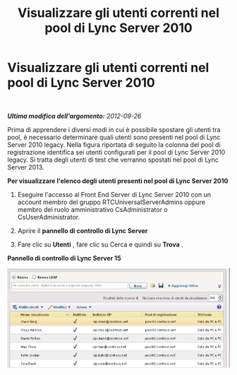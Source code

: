 ﻿---
title: Visualizzare gli utenti correnti nel pool di Lync Server 2010
TOCTitle: Visualizzare gli utenti correnti nel pool di Lync Server 2010
ms:assetid: c0986800-8ee4-4d50-9e9c-39f7c4e67bed
ms:mtpsurl: https://technet.microsoft.com/it-it/library/JJ721870(v=OCS.15)
ms:contentKeyID: 49887732
ms.date: 08/24/2015
mtps_version: v=OCS.15
ms.translationtype: HT
---

# Visualizzare gli utenti correnti nel pool di Lync Server 2010

 

_**Ultima modifica dell'argomento:** 2012-09-26_

Prima di apprendere i diversi modi in cui è possibile spostare gli utenti tra pool, è necessario determinare quali utenti sono presenti nel pool di Lync Server 2010 legacy. Nella figura riportata di seguito la colonna del pool di registrazione identifica sei utenti configurati per il pool di Lync Server 2010 legacy. Si tratta degli utenti di test che verranno spostati nel pool di Lync Server 2013.

**Per visualizzare l'elenco degli utenti presenti nel pool di Lync Server 2010**

1.  Eseguire l'accesso al Front End Server di Lync Server 2010 con un account membro del gruppo RTCUniversalServerAdmins oppure membro del ruolo amministrativo CsAdministrator o CsUserAdministrator.

2.  Aprire il **pannello di controllo di Lync Server**

3.  Fare clic su **Utenti** , fare clic su Cerca e quindi su **Trova** .

**Pannello di controllo di Lync Server 15**

![Pannello di controllo di Lync Server - Finestra di dialogo Spostare un utente](images/JJ721870.a2bce284-0392-4db3-9bb2-9f12699738e7(OCS.15).jpg "Pannello di controllo di Lync Server - Finestra di dialogo Spostare un utente")

